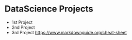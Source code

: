 # DataScience Projects
- 1st Project
- 2nd Project
- 3rd Project
https://www.markdownguide.org/cheat-sheet
